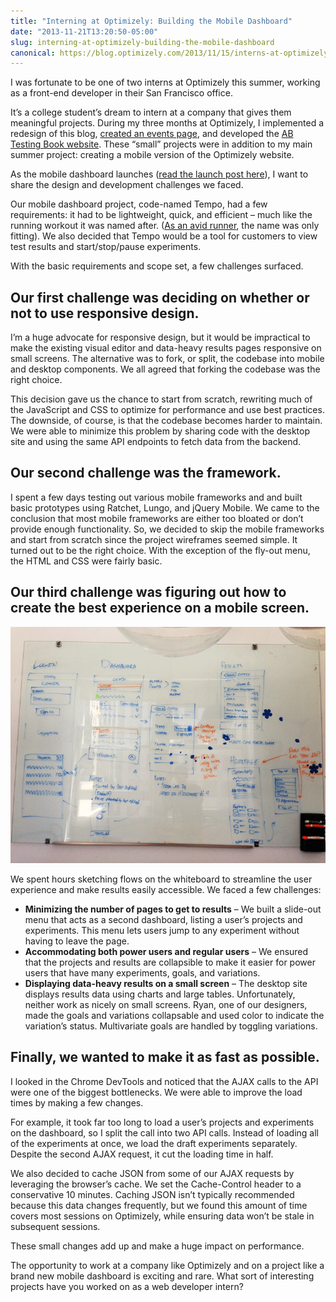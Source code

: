 ```yaml
---
title: "Interning at Optimizely: Building the Mobile Dashboard"
date: "2013-11-21T13:20:50-05:00"
slug: interning-at-optimizely-building-the-mobile-dashboard
canonical: https://blog.optimizely.com/2013/11/15/interns-at-optimizely-building-the-mobile-dashboard/
---
```


I was fortunate to be one of two interns at Optimizely this summer, working as a front-end developer in their San Francisco office.

It’s a college student’s dream to intern at a company that gives them meaningful projects. During my three months at Optimizely, I implemented a redesign of this blog, [created an events page](http://optimizely.com/events), and developed the [AB Testing Book website](http://abtestingbook.com/). These “small” projects were in addition to my main summer project: creating a mobile version of the Optimizely website.

As the mobile dashboard launches ([read the launch post here](https://blog.optimizely.com/2013/11/14/mobile-ab-testing-announcement/)), I want to share the design and development challenges we faced.

Our mobile dashboard project, code-named Tempo, had a few requirements: it had to be lightweight, quick, and efficient – much like the running workout it was named after. ([As an avid runner](http://www.strava.com/athletes/1907366), the name was only fitting). We also decided that Tempo would be a tool for customers to view test results and start/stop/pause experiments.

With the basic requirements and scope set, a few challenges surfaced.

## Our first challenge was deciding on whether or not to use responsive design.

I’m a huge advocate for responsive design, but it would be impractical to make the existing visual editor and data-heavy results pages responsive on small screens. The alternative was to fork, or split, the codebase into mobile and desktop components. We all agreed that forking the codebase was the right choice.

This decision gave us the chance to start from scratch, rewriting much of the JavaScript and CSS to optimize for performance and use best practices. The downside, of course, is that the codebase becomes harder to maintain. We were able to minimize this problem by sharing code with the desktop site and using the same API endpoints to fetch data from the backend.

## Our second challenge was the framework.

I spent a few days testing out various mobile frameworks and and built basic prototypes using Ratchet, Lungo, and jQuery Mobile. We came to the conclusion that most mobile frameworks are either too bloated or don’t provide enough functionality. So, we decided to skip the mobile frameworks and start from scratch since the project wireframes seemed simple. It turned out to be the right choice. With the exception of the fly-out menu, the HTML and CSS were fairly basic.

## Our third challenge was figuring out how to create the best experience on a mobile screen.

![Photo of the whiteboard from our user experience brainstorm](./mobile_dashboard_whiteboard.png)

We spent hours sketching flows on the whiteboard to streamline the user experience and make results easily accessible. We faced a few challenges:

- **Minimizing the number of pages to get to results** – We built a slide-out menu that acts as a second dashboard, listing a user’s projects and experiments. This menu lets users jump to any experiment without having to leave the page.
- **Accommodating both power users and regular users** – We ensured that the projects and results are collapsible to make it easier for power users that have many experiments, goals, and variations.
- **Displaying data-heavy results on a small screen** – The desktop site displays results data using charts and large tables. Unfortunately, neither work as nicely on small screens. Ryan, one of our designers, made the goals and variations collapsable and used color to indicate the variation’s status. Multivariate goals are handled by toggling variations.

## Finally, we wanted to make it as fast as possible.

I looked in the Chrome DevTools and noticed that the AJAX calls to the API were one of the biggest bottlenecks. We were able to improve the load times by making a few changes.

For example, it took far too long to load a user’s projects and experiments on the dashboard, so I split the call into two API calls. Instead of loading all of the experiments at once, we load the draft experiments separately. Despite the second AJAX request, it cut the loading time in half.

We also decided to cache JSON from some of our AJAX requests by leveraging the browser’s cache. We set the Cache-Control header to a conservative 10 minutes. Caching JSON isn’t typically recommended because this data changes frequently, but we found this amount of time covers most sessions on Optimizely, while ensuring data won’t be stale in subsequent sessions.

These small changes add up and make a huge impact on performance.

The opportunity to work at a company like Optimizely and on a project like a brand new mobile dashboard is exciting and rare. What sort of interesting projects have you worked on as a web developer intern?
